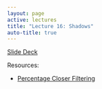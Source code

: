 ```yaml
---
layout: page
active: lectures
title: "Lecture 16: Shadows"
auto-title: true
---
```



<a href="https://docs.google.com/presentation/d/1k5fSCkVAnFvWAUa8aADGu8UXfPkhYhkkqQEYMxDbzkI/edit?usp=sharing" class="btn btn-info">Slide Deck</a>


Resources:

* [Percentage Closer Filtering](https://developer.nvidia.com/gpugems/GPUGems/gpugems_ch11.html)
